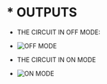 # * OUTPUTS

* THE CIRCUIT IN OFF MODE:
* ![OFF MODE](https://user-images.githubusercontent.com/101619680/164429765-f5aaabfa-2cb4-423a-b00e-0bb6080fd6d8.png)

* THE CIRCUIT IN ON MODE
* ![ON MODE](https://user-images.githubusercontent.com/101619680/164430115-f46b2259-80c3-4a90-9b9a-3fe0664a9d3a.png)

